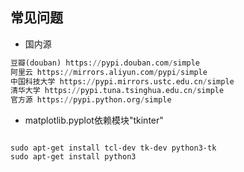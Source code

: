 ## 常见问题

- 国内源

```python
豆瓣(douban) https://pypi.douban.com/simple
阿里云 https://mirrors.aliyun.com/pypi/simple
中国科技大学 https://pypi.mirrors.ustc.edu.cn/simple
清华大学 https://pypi.tuna.tsinghua.edu.cn/simple
官方源 https://pypi.python.org/simple
```
- matplotlib.pyplot依赖模块"tkinter"

```shell

sudo apt-get install tcl-dev tk-dev python3-tk
sudo apt-get install python3

```